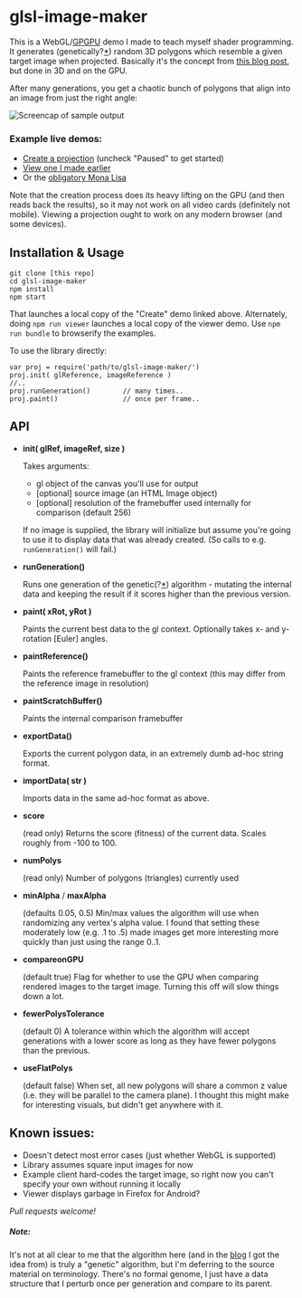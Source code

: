 glsl-image-maker
================

This is a WebGL/[GPGPU](http://en.wikipedia.org/wiki/General-purpose_computing_on_graphics_processing_units) demo I made to teach myself shader programming. It generates (genetically?[*](#note)) random 3D polygons which resemble a given target image when projected. Basically it's the concept from [this blog post][alsing], but done in 3D and on the GPU.

After many generations, you get a chaotic bunch of polygons that align into an image from just the right angle:

![Screencap of sample output](../gh-pages/img/lena_200.gif?raw=true "Sample output")

### Example live demos:
* [Create a projection](http://andyhall.github.io/glsl-image-maker/) (uncheck "Paused" to get started)
* [View one I made earlier](http://andyhall.github.io/glsl-image-maker/viewer.html)
* Or the [obligatory Mona Lisa](http://andyhall.github.io/glsl-image-maker/viewer_mona.html)

Note that the creation process does its heavy lifting on the GPU (and then reads back the results), so it may not work on all video cards (definitely not mobile). Viewing a projection ought to work on any modern browser (and some devices).

## Installation & Usage

    git clone [this repo]
    cd glsl-image-maker
    npm install
    npm start

That launches a local copy of the "Create" demo linked above. Alternately, doing `npm run viewer` launches a local copy of the viewer demo. Use `npm run bundle` to browserify the examples.

To use the library directly:

    var proj = require('path/to/glsl-image-maker/')
    proj.init( glReference, imageReference )
    //..
    proj.runGeneration()        // many times..
    proj.paint()                // once per frame..

## API

* **init( glRef, imageRef, size )**

  Takes arguments:
  * gl object of the canvas you'll use for output
  * [optional] source image (an HTML Image object)
  * [optional] resolution of the framebuffer used internally for comparison (default 256)

  If no image is supplied, the library will initialize but assume you're going to use it to display data that was already created. (So calls to e.g. `runGeneration()` will fail.)

* **runGeneration()**

  Runs one generation of the genetic(?[*](#note)) algorithm - mutating the internal data and keeping the result if it scores higher than the previous version.

* **paint( xRot, yRot )**

  Paints the current best data to the gl context. Optionally takes x- and y-rotation [Euler] angles.

* **paintReference()** 

  Paints the reference framebuffer to the gl context (this may differ from the reference image in resolution)

* **paintScratchBuffer()**
  
  Paints the internal comparison framebuffer

* **exportData()**

  Exports the current polygon data, in an extremely dumb ad-hoc string format.

* **importData( str )**

  Imports data in the same ad-hoc format as above.

* **score**

  (read only) Returns the score (fitness) of the current data. Scales roughly from -100 to 100.

* **numPolys**

  (read only) Number of polygons (triangles) currently used

* **minAlpha** / **maxAlpha**

  (defaults 0.05, 0.5) Min/max values the algorithm will use when randomizing any vertex's alpha value. I found that setting these moderately low (e.g. .1 to .5) made images get more interesting more quickly than just using the range 0..1.

* **compareonGPU**

  (default true) Flag for whether to use the GPU when comparing rendered images to the target image. Turning this off will slow things down a lot.

* **fewerPolysTolerance**

  (default 0) A tolerance within which the algorithm will accept generations with a lower score as long as they have fewer polygons than the previous. 

* **useFlatPolys**

  (default false) When set, all new polygons will share a common z value (i.e. they will be parallel to the camera plane). I thought this might make for interesting visuals, but didn't get anywhere with it.

## Known issues:

* Doesn't detect most error cases (just whether WebGL is supported)
* Library assumes square input images for now
* Example client hard-codes the target image, so right now you can't specify your own without running it locally
* Viewer displays garbage in Firefox for Android?

*Pull requests welcome!*

##### Note:
It's not at all clear to me that the algorithm here (and in the [blog][alsing] I got the idea from) is truly a "genetic" algorithm, but I'm deferring to the source material on terminology. There's no formal genome, I just have a data structure that I perturb once per generation and compare to its parent.


[alsing]: http://rogeralsing.com/2008/12/07/genetic-programming-evolution-of-mona-lisa/  "Genetic Programming: Evolution of Mona Lisa"
